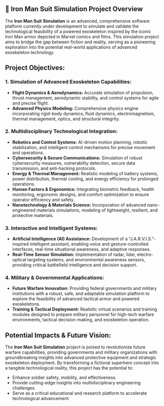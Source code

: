 ## 🚀 Iron Man Suit Simulation Project Overview

The **Iron Man Suit Simulation** is an advanced, comprehensive software platform currently under development to simulate and validate the technological feasibility of a powered exoskeleton inspired by the iconic Iron Man armor depicted in Marvel comics and films. This simulation project aims to bridge the gap between fiction and reality, serving as a pioneering exploration into the potential real-world applications of advanced exoskeleton technology.

## Project Objectives: 
### **1. Simulation of Advanced Exoskeleton Capabilities:**
   * **Flight Dynamics & Aerodynamics:** Accurate simulation of propulsion, thrust management, aerodynamic stability, and control systems for agile and precise flight.
   * **Advanced Physics Modeling:** Comprehensive physics engine incorporating rigid-body dynamics, fluid dynamics, electromagnetism, thermal management, optics, and structural integrity.
     
### **2. Multidisciplinary Technological Integration:**
   * **Robotics and Control Systems:** AI-driven motion planning, robotic stabilization, and intelligent control mechanisms for precise movement and operations.
   * **Cybersecurity & Secure Communications:** Simulation of robust cybersecurity measures, vulnerability detection, secure data transmission, and anti-hacking protocols.
   * **Energy & Thermal Management:** Realistic modeling of battery systems, power distribution, thermal cooling, and energy efficiency for prolonged operations. 
   * **Human Factors & Ergonomics:** Integrating biometric feedback, health monitoring, ergonomic designs, and comfort optimization to ensure operator efficiency and safety.
   * **Nanotechnology & Materials Science:** Incorporation of advanced nano-engineered materials simulations, modeling of lightweight, resilient, and protective materials.
     
### **3. Interactive and Intelligent Systems:**
  * **Artificial Intelligence (AI) Assistance:** Development of a "J.A.R.V.I.S."-inspired intelligent assistant, enabling voice and gesture-controlled interfaces, real-time situational awareness, and adaptive responses. 
  * **Real-Time Sensor Simulation:** Implementation of radar, lidar, electro-optical targeting systems, and environmental awareness sensors, providing critical battlefield intelligence and decision support.
    
### **4. Military & Governmental Applications:**
  * **Future Warfare Innovation:** Providing federal governments and military institutions with a robust, safe, and adaptable simulation platform to explore the feasibility of advanced tactical armor and powered exoskeletons.
  * **Training & Tactical Deployment:** Realistic virtual scenarios and training modules designed to prepare military personnel for high-tech warfare environments, tactical decision-making, and exoskeleton operation.

## Potential Impacts & Future Vision:
The **Iron Man Suit Simulation** project is poised to revolutionize future warfare capabilities, providing governments and military organizations with groundbreaking insights into advanced protective equipment and strategic exoskeleton deployment. By transforming a fictional superhero concept into a tangible technological reality, this project has the potential to:
* Enhance soldier safety, mobility, and effectiveness.
* Provide cutting-edge insights into multidisciplinary engineering challenges.
* Serve as a critical educational and research platform to accelerate technological advancement.
